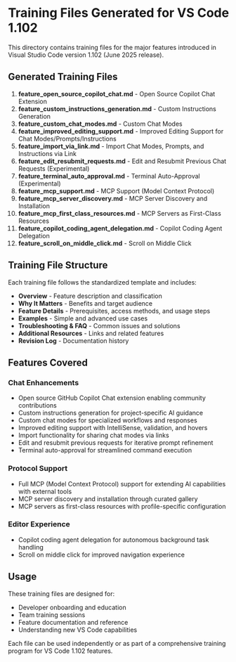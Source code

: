 # Training Files Generated for VS Code 1.102

This directory contains training files for the major features introduced in Visual Studio Code version 1.102 (June 2025 release).

## Generated Training Files

1. **feature_open_source_copilot_chat.md** - Open Source Copilot Chat Extension
2. **feature_custom_instructions_generation.md** - Custom Instructions Generation
3. **feature_custom_chat_modes.md** - Custom Chat Modes
4. **feature_improved_editing_support.md** - Improved Editing Support for Chat Modes/Prompts/Instructions
5. **feature_import_via_link.md** - Import Chat Modes, Prompts, and Instructions via Link
6. **feature_edit_resubmit_requests.md** - Edit and Resubmit Previous Chat Requests (Experimental)
7. **feature_terminal_auto_approval.md** - Terminal Auto-Approval (Experimental)
8. **feature_mcp_support.md** - MCP Support (Model Context Protocol)
9. **feature_mcp_server_discovery.md** - MCP Server Discovery and Installation
10. **feature_mcp_first_class_resources.md** - MCP Servers as First-Class Resources
11. **feature_copilot_coding_agent_delegation.md** - Copilot Coding Agent Delegation
12. **feature_scroll_on_middle_click.md** - Scroll on Middle Click

## Training File Structure

Each training file follows the standardized template and includes:

- **Overview** - Feature description and classification
- **Why It Matters** - Benefits and target audience
- **Feature Details** - Prerequisites, access methods, and usage steps
- **Examples** - Simple and advanced use cases
- **Troubleshooting & FAQ** - Common issues and solutions
- **Additional Resources** - Links and related features
- **Revision Log** - Documentation history

## Features Covered

### Chat Enhancements

- Open source GitHub Copilot Chat extension enabling community contributions
- Custom instructions generation for project-specific AI guidance
- Custom chat modes for specialized workflows and responses
- Improved editing support with IntelliSense, validation, and hovers
- Import functionality for sharing chat modes via links
- Edit and resubmit previous requests for iterative prompt refinement
- Terminal auto-approval for streamlined command execution

### Protocol Support

- Full MCP (Model Context Protocol) support for extending AI capabilities with external tools
- MCP server discovery and installation through curated gallery
- MCP servers as first-class resources with profile-specific configuration

### Editor Experience

- Copilot coding agent delegation for autonomous background task handling
- Scroll on middle click for improved navigation experience

## Usage

These training files are designed for:

- Developer onboarding and education
- Team training sessions
- Feature documentation and reference
- Understanding new VS Code capabilities

Each file can be used independently or as part of a comprehensive training program for VS Code 1.102 features.
